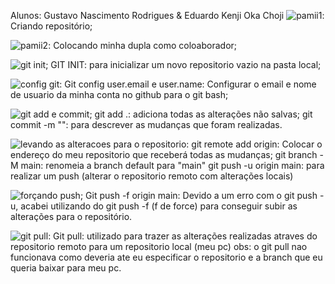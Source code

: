 Alunos: Gustavo Nascimento Rodrigues & Eduardo Kenji Oka Choji
![pamii1](https://github.com/GustavoNascimento27/trabalhopamii/assets/126821696/55e9a1ed-7637-4817-862d-ed54c67448d8):
Criando repositório;

![pamii2](https://github.com/GustavoNascimento27/trabalhopamii/assets/126821696/1b6a85cf-421b-4054-baff-d5ae90e1d00e):
Colocando minha dupla como coloaborador;

![git init](https://github.com/GustavoNascimento27/trabalhopamii/assets/126821696/dc15e16a-c79e-43f3-b486-58742bebe2a8);
GIT INIT: para inicializar um novo repositorio vazio na pasta local;

![config git](https://github.com/GustavoNascimento27/trabalhopamii/assets/126821696/2055c10f-56c1-471c-acac-fd413fcc7070):
Git config user.email e user.name: Configurar o email e nome de usuario da minha conta no github para o git bash;

![git add e commit ](https://github.com/GustavoNascimento27/trabalhopamii/assets/126821696/dc37f803-d6b0-4270-8c75-f03772c64776);
git add .: adiciona todas as alterações não salvas;
git commit -m "<mensagem>": para descrever as mudanças que foram realizadas.


![levando as alteracoes para o repositorio](https://github.com/GustavoNascimento27/trabalhopamii/assets/126821696/e2a9860d-20a6-4ca0-bcdb-7bbcdde117b3):
git remote add origin: Colocar o endereço do meu repositorio que receberá todas as mudanças;
git branch -M main: renomeia a branch default para "main"
git push -u origin main: para realizar um push (alterar o repositorio remoto com alterações locais)

![forçando push](https://github.com/GustavoNascimento27/trabalhopamii/assets/126821696/b889b497-8f93-42cc-9b40-a3ddad4cff48);
Git push -f origin main: Devido a um erro com o git push -u, acabei utilizando do git push -f (f de force) para conseguir subir as alterações para o repositório.

![git pull](https://github.com/GustavoNascimento27/trabalhopamii/assets/126821696/057519c3-5825-468f-abc1-1c40b122ce39):
Git pull: utilizado para trazer as alterações realizadas atraves do repositorio remoto para um repositorio local (meu pc) 
obs: o git pull nao funcionava como deveria ate eu especificar o repositorio e a branch que eu queria baixar para meu pc.









